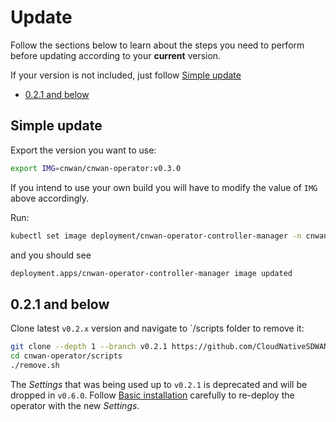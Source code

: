 # Update

Follow the sections below to learn about the steps you need to perform before updating according to your **current** version.

If your version is not included, just follow [Simple update](#simple-update)

* [0.2.1 and below](#0.2.1-and-below)

## Simple update

Export the version you want to use:

```bash
export IMG=cnwan/cnwan-operator:v0.3.0
```

If you intend to use your own build you will have to modify the value of `IMG` above accordingly.

Run:

```bash
kubectl set image deployment/cnwan-operator-controller-manager -n cnwan-operator-system manager=$IMG --record
```

and you should see

```bash
deployment.apps/cnwan-operator-controller-manager image updated
```

## 0.2.1 and below

Clone latest `v0.2.x` version and navigate to `/scripts folder to remove it:

```bash
git clone --depth 1 --branch v0.2.1 https://github.com/CloudNativeSDWAN/cnwan-operator
cd cnwan-operator/scripts
./remove.sh
```

The *Settings* that was being used up to `v0.2.1` is deprecated and will be dropped in `v0.6.0`.
Follow [Basic installation](./basic_installation.md) carefully to re-deploy the operator with the new *Settings*.
